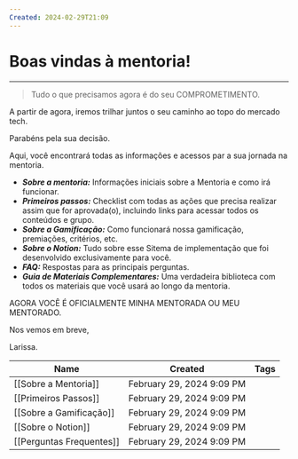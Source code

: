 ```yaml
---
Created: 2024-02-29T21:09
---
```

# Boas vindas à mentoria!

---

> Tudo o que precisamos agora é do seu COMPROMETIMENTO.

  

A partir de agora, iremos trilhar juntos o seu caminho ao topo do mercado tech.

Parabéns pela sua decisão.

  

Aqui, você encontrará todas as informações e acessos par a sua jornada na mentoria.

- _**Sobre a mentoria:**_ Informações iniciais sobre a Mentoria e como irá funcionar.
- _**Primeiros passos:**_ Checklist com todas as ações que precisa realizar assim que for aprovada(o), incluindo links para acessar todos os conteúdos e grupo.
- _**Sobre a Gamificação:**_ Como funcionará nossa gamificação, premiações, critérios, etc.
- _**Sobre o Notion:**_ Tudo sobre esse Sitema de implementação que foi desenvolvido exclusivamente para você.
- _**FAQ:**_ Respostas para as principais perguntas.
- _**Guia de Materiais Complementares:**_ Uma verdadeira biblioteca com todos os materiais que você usará ao longo da mentoria.

  

AGORA VOCÊ É OFICIALMENTE MINHA MENTORADA OU MEU MENTORADO.

Nos vemos em breve,

Larissa.

  

|Name|Created|Tags|
|---|---|---|
|[[Sobre a Mentoria]]|February 29, 2024 9:09 PM||
|[[Primeiros Passos]]|February 29, 2024 9:09 PM||
|[[Sobre a Gamificação]]|February 29, 2024 9:09 PM||
|[[Sobre o Notion]]|February 29, 2024 9:09 PM||
|[[Perguntas Frequentes]]|February 29, 2024 9:09 PM||